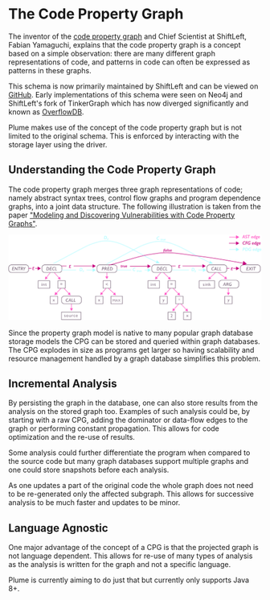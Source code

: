 # The Code Property Graph

The inventor of the [code property graph](https://fabs.codeminers.org/papers/2014-ieeesp.pdf) and Chief Scientist at ShiftLeft, Fabian Yamaguchi, explains that the code property graph is a concept based on a simple observation: there are many different graph representations of code, and patterns in code can often be expressed as patterns in these graphs. 

This schema is now primarily maintained by ShiftLeft and can be viewed on [GitHub](https://github.com/ShiftLeftSecurity/codepropertygraph/blob/master/codepropertygraph/src/main/resources/schemas/base.json). Early implementations of this schema were seen on Neo4j and ShiftLeft's fork of TinkerGraph which has now diverged significantly and known as [OverflowDB](https://github.com/ShiftLeftSecurity/overflowdb).

Plume makes use of the concept of the code property graph but is not limited to the original schema. This is enforced by interacting with the storage layer using the driver.

## Understanding the Code Property Graph

The code property graph merges three graph representations of code; namely abstract syntax trees, control flow graphs and program dependence graphs, into a joint data structure. The following illustration is taken from the paper ["Modeling and Discovering Vulnerabilities with Code Property Graphs"](https://fabs.codeminers.org/papers/2014-ieeesp.pdf).

![Code Property Graph Original](../assets/images/plume-basics/code-property-graph/cpg-original.png)

Since the property graph model is native to many popular graph database storage models the CPG can be stored and queried within graph databases. The CPG explodes in size as programs get larger so having scalability and resource management handled by a graph database simplifies this problem.

## Incremental Analysis

By persisting the graph in the database, one can also store results from the analysis on the stored graph too. Examples of such analysis could be, by starting with a raw CPG, adding the dominator or data-flow edges to the graph or performing constant propagation. This allows for code optimization and the re-use of results.

Some analysis could further differentiate the program when compared to the source code but many graph databases support multiple graphs and one could store snapshots before each analysis.

As one updates a part of the original code the whole graph does not need to be re-generated only the affected subgraph. This allows for successive analysis to be much faster and updates to be minor.

## Language Agnostic

One major advantage of the concept of a CPG is that the projected graph is not language dependent. This allows for re-use of many types of analysis as the analysis is written for the graph and not a specific language.

Plume is currently aiming to do just that but currently only supports Java 8+.
